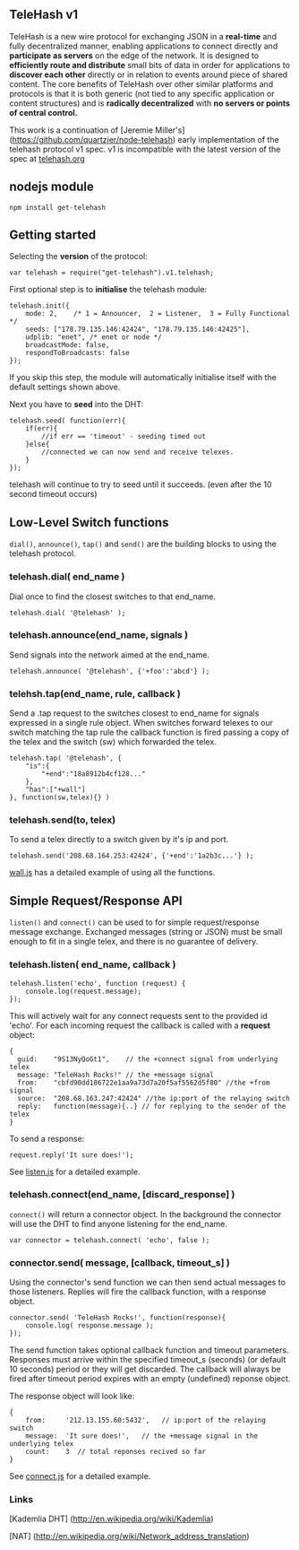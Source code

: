## TeleHash v1

TeleHash is a new wire protocol for exchanging JSON in a **real-time** and fully decentralized manner, enabling applications to connect directly and **participate as servers** on the edge of the network.
It is designed to **efficiently route and distribute** small bits of data in order for applications to **discover each other** directly or in relation to events around piece of shared content.
The core benefits of TeleHash over other similar platforms and protocols is that it is both generic (not tied to any specific application or content structures) and is **radically decentralized** with **no servers or points of central control.**

This work is a continuation of [Jeremie Miller's] (https://github.com/quartzjer/node-telehash) early implementation of the telehash protocol v1 spec.
v1 is incompatible with the latest version of the spec at [telehash.org](http://telehash.org)

## nodejs module

    npm install get-telehash

## Getting started
Selecting the **version** of the protocol:

    var telehash = require("get-telehash").v1.telehash;

First optional step is to **initialise** the telehash module:

    telehash.init({
        mode: 2,    /* 1 = Announcer,  2 = Listener,  3 = Fully Functional */
        seeds: ["178.79.135.146:42424", "178.79.135.146:42425"],
        udplib: "enet", /* enet or node */
        broadcastMode: false,
        respondToBroadcasts: false
    });

If you skip this step, the module will automatically initialise itself with the default settings shown above.

Next you have to **seed** into the DHT:

    telehash.seed( function(err){
        if(err){ 
            //if err == 'timeout' - seeding timed out
        }else{
            //connected we can now send and receive telexes.
        }
    });

telehash will continue to try to seed until it succeeds. (even after the 10 second timeout occurs)

## Low-Level Switch functions

`dial()`, `announce()`, `tap()` and `send()` are the building blocks to using the telehash protocol.

### telehash.dial( end_name )
Dial once to find the closest switches to that end_name.

    telehash.dial( '@telehash' );

### telehash.announce(end_name, signals )
Send signals into the network aimed at the end_name.

    telehash.announce( '@telehash', {'+foo':'abcd'} );


### telehsh.tap(end_name, rule, callback )
Send a .tap request to the switches closest to end_name for signals expressed in a single rule object.
When switches forward telexes to our switch matching the tap rule the callback function is fired passing a copy of 
the telex and the switch (sw) which forwarded the telex.

    telehash.tap( '@telehash', {
        "is":{
            "+end":"18a8912b4cf128..."
        },
        "has":["+wall"]
    }, function(sw,telex){} )


### telehash.send(to, telex)
To send a telex directly to a switch given by it's ip and port.

    telehash.send('208.68.164.253:42424', {'+end':'1a2b3c...'} );


[wall.js](https://github.com/mnaamani/node-telehash/blob/master/examples/wall.js) has a detailed example of using all the functions.

## Simple Request/Response API
`listen()` and `connect()` can be used to for simple request/response message exchange. 
Exchanged messages (string or JSON) must be small enough to fit in a single telex, and there is no guarantee of delivery.

### telehash.listen( end_name, callback )

    telehash.listen('echo', function (request) {
        console.log(request.message);
    });


This will actively wait for any connect requests sent to the provided id 'echo'. 
For each incoming request the callback is called with a **request** object:

    {
      guid:    "9S13NyQoGt1",    // the +connect signal from underlying telex
      message: "TeleHash Rocks!" // the +message signal 
      from:    "cbfd90dd186722e1aa9a73d7a20f5af5562d5f80" //the +from signal
      source:  "208.68.163.247:42424" //the ip:port of the relaying switch
      reply:   function(message){..} // for replying to the sender of the telex
    }

To send a response:

    request.reply('It sure does!');

See [listen.js](https://github.com/mnaamani/node-telehash/blob/master/examples/listen.js) for a detailed example.


### telehash.connect(end_name, [discard_response] )
`connect()` will return a connector object. In the background the connector will use the DHT to
find anyone listening for the end_name.

    var connector = telehash.connect( 'echo', false );

### connector.send( message, [callback, timeout_s] )

Using the connector's send function we can then send actual messages to those listeners. 
Replies will fire the callback function, with a response object. 
    
    connector.send( 'TeleHash Rocks!', function(response){
        console.log( response.message );
    });

The send function takes optional callback function and timeout parameters. 
Responses must arrive within the specified timeout_s (seconds) (or default 10 seconds) period or they will get discarded. 
The callback will always be fired after timeout period expires with an empty (undefined) reponse object.

The response object will look like:

    {
        from:     '212.13.155.60:5432',   // ip:port of the relaying switch
        message:  'It sure does!',   // the +message signal in the underlying telex
        count:    3  // total reponses recived so far
    }
    
See [connect.js](https://github.com/mnaamani/node-telehash/blob/master/examples/connect.js) for a detailed example.

### Links
[Kademlia DHT] (http://en.wikipedia.org/wiki/Kademlia)

[NAT] (http://en.wikipedia.org/wiki/Network_address_translation)

